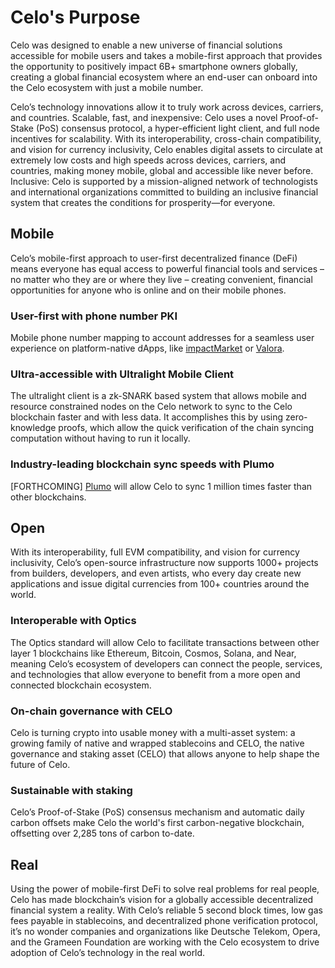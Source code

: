 # Celo's Purpose

Celo was designed to enable a new universe of financial solutions accessible for mobile users and takes a mobile-first approach that provides the opportunity to positively impact 6B+ smartphone owners globally, creating a global financial ecosystem where an end-user can onboard into the Celo ecosystem with just a mobile number. 

Celo’s technology innovations allow it to truly work across devices, carriers, and countries. Scalable, fast, and inexpensive: Celo uses a novel Proof-of-Stake (PoS) consensus protocol, a hyper-efficient light client, and full node incentives for scalability. With its interoperability, cross-chain compatibility, and vision for currency inclusivity, Celo enables digital assets to circulate at extremely low costs and high speeds across devices, carriers, and countries, making money mobile, global and accessible like never before. Inclusive: Celo is supported by a mission-aligned network of technologists and international organizations committed to building an inclusive financial system that creates the conditions for prosperity—for everyone.

## **Mobile**

Celo’s mobile-first approach to user-first decentralized finance (DeFi) means everyone has equal access to powerful financial tools and services – no matter who they are or where they live – creating convenient, financial opportunities for anyone who is online and on their mobile phones. 

### **User-first with phone number PKI**

Mobile phone number mapping to account addresses for a seamless user experience on platform-native dApps, like [impactMarket](https://www.impactmarket.com/) or [Valora](https://valoraapp.com/).

### **Ultra-accessible with Ultralight Mobile Client**

The ultralight client is a zk-SNARK based system that allows mobile and resource constrained nodes on the Celo network to sync to the Celo blockchain faster and with less data. It accomplishes this by using zero-knowledge proofs, which allow the quick verification of the chain syncing computation without having to run it locally.

### **Industry-leading blockchain sync speeds with Plumo**

[FORTHCOMING] [Plumo](celo-codebase/protocol/plumo) will allow Celo to sync 1 million times faster than other blockchains. 

## **Open**

With its interoperability, full EVM compatibility, and vision for currency inclusivity, Celo’s open-source infrastructure now supports 1000+ projects from builders, developers, and even artists, who every day create new applications and issue digital currencies from 100+ countries around the world. 

### **Interoperable with Optics**

The Optics standard will allow Celo to facilitate transactions between other layer 1 blockchains like Ethereum, Bitcoin, Cosmos, Solana, and Near, meaning Celo’s ecosystem of developers can connect the people, services, and technologies that allow everyone to benefit from a more open and connected blockchain ecosystem.

### **On-chain governance with CELO** 

Celo is turning crypto into usable money with a multi-asset system: a growing family of native and wrapped stablecoins and CELO, the native governance and staking asset (CELO) that allows anyone to help shape the future of Celo. 

### **Sustainable with staking**

Celo’s Proof-of-Stake (PoS) consensus mechanism and automatic daily carbon offsets make Celo the world's first carbon-negative blockchain, offsetting over 2,285 tons of carbon to-date.

## **Real**

Using the power of mobile-first DeFi to solve real problems for real people, Celo has made blockchain’s vision for a globally accessible decentralized financial system a reality. With Celo’s reliable 5 second block times, low gas fees payable in stablecoins, and decentralized phone verification protocol, it’s no wonder companies and organizations like Deutsche Telekom, Opera, and the Grameen Foundation are working with the Celo ecosystem to drive adoption of Celo’s technology in the real world. 
